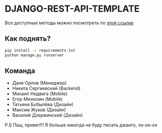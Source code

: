 # DJANGO-REST-API-TEMPLATE
Все доступные методы можно посмотреть по [этой ссылке](https://documenter.getpostman.com/view/24402170/2s93XyTNQz)

## Как поднять?
```bash
pip install -r requirements.txt
python manage.py runserver
```

## Команда
* Даня Орлов (Менеджер)
* Никита Сергиевский (Backend)
* Михаил Недвига (Mobile)
* Егор Мизюлин (Mobile)
* Татьяна Бобылёва (Дизайн)
* Максим Жуков (Дизайн)
* Василий Дзержинский (Дизайн)

P.S Паш, привет!!! Я больше никогда не буду писать джанго, хи-хи-хи